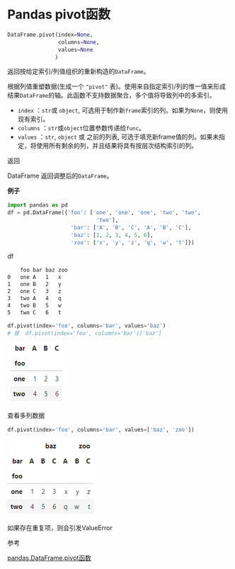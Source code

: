 # Pandas pivot函数 

```python
DataFrame.pivot(index=None, 
                columns=None, 
                values=None
               )
```

返回按给定索引/列值组织的重新构造的`DataFrame`。

根据列值重塑数据(生成一个 `"pivot"` 表)。使用来自指定索引/列的惟一值来形成结果`DataFrame`的轴。此函数不支持数据聚合，多个值将导致列中的多索引。

-  `index` ：`str`或 `object`, 可选用于制作新`frame`索引的列。如果为`None`，则使用现有索引。
- `columns` ：`str`或`object`位置参数传递给`func`。
- `values` ：`str`, `object` 或 之前的列表, 可选于填充新frame值的列。如果未指定，将使用所有剩余的列，并且结果将具有按层次结构索引的列。

返回


DataFrame   返回调整后的`DataFrame`。

**例子**

```python
import pandas as pd
df = pd.DataFrame({'foo': ['one', 'one', 'one', 'two', 'two',
                            'two'],
                    'bar': ['A', 'B', 'C', 'A', 'B', 'C'],
                    'baz': [1, 2, 3, 4, 5, 6],
                    'zoo': ['x', 'y', 'z', 'q', 'w', 't']})
```

df 

```
	foo	bar	baz	zoo
0	one	A	1	x
1	one	B	2	y
2	one	C	3	z
3	two	A	4	q
4	two	B	5	w
5	two	C	6	t
```

```python
df.pivot(index='foo', columns='bar', values='baz')
# 或  df.pivot(index='foo', columns='bar')['baz']
```

<img src="https://raw.githubusercontent.com/HG1227/image/master/img_tuchuang/20200502111404.png"/>

查看多列数据

```python
df.pivot(index='foo', columns='bar', values=['baz', 'zoo'])
```



<img src="https://raw.githubusercontent.com/HG1227/image/master/img_tuchuang/20200502111538.png"/>


如果存在重复项，则会引发ValueError



参考

<a href="https://www.cjavapy.com/article/644/" blank="">pandas.DataFrame.pivot函数</a> 